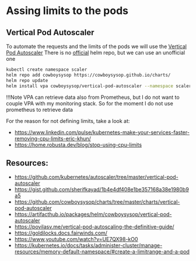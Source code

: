 # Assing limits to the pods

## Vertical Pod Autoscaler

To automate the requests and the limits of the pods we will use the 
[Vertical Pod Autoscaler](https://github.com/kubernetes/autoscaler/tree/master/vertical-pod-autoscaler)
There is no [official](https://github.com/kubernetes/autoscaler/issues/3068) helm repo, but we can use 
an unofficial one

``` bash
kubectl create namespace scaler
helm repo add cowboysysop https://cowboysysop.github.io/charts/
helm repo update
helm install vpa cowboysysop/vertical-pod-autoscaler --namespace scaler -f values.yaml --version v9.3.0
```

!!!Note
    VPA can retrieve data also from Prometheus, but I do not want to couple 
    VPA with my monitoring stack. So for the moment I do not use prometheus 
    to retrieve data


For the reason for not defining limits, take a look at: 
* https://www.linkedin.com/pulse/kubernetes-make-your-services-faster-removing-cpu-limits-eric-khun/
* https://home.robusta.dev/blog/stop-using-cpu-limits



## Resources:

* https://github.com/kubernetes/autoscaler/tree/master/vertical-pod-autoscaler
* https://gist.github.com/sherifkayad/1b4e4df408e1be357168a38e1980b9a5
* https://github.com/cowboysysop/charts/tree/master/charts/vertical-pod-autoscaler
* https://artifacthub.io/packages/helm/cowboysysop/vertical-pod-autoscaler
* https://povilasv.me/vertical-pod-autoscaling-the-definitive-guide/
* https://goldilocks.docs.fairwinds.com/
* https://www.youtube.com/watch?v=UE7QX98-kO0
* https://kubernetes.io/docs/tasks/administer-cluster/manage-resources/memory-default-namespace/#create-a-limitrange-and-a-pod
